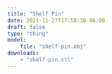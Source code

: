 ```yaml
---
title: "Shelf Pin"
date: 2021-11-27T17:58:38-06:00
draft: false
type: "thing"
model: 
    file: "shelf-pin.obj"
downloads:
    - "shelf-pin.stl"
---
```

